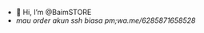 - 👋 Hi, I’m @BaimSTORE
- *mau order akun ssh biasa pm;wa.me/6285871658528*

<!---
Baimkuy/Baimkuy is a ✨ special ✨ repository because its `README.md` (this file) appears on your GitHub profile.
You can click the Preview link to take a look at your changes.
--->
